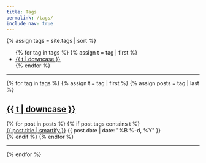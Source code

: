 ```yaml
---
title: Tags
permalink: /tags/
include_nav: true
---
```


{% assign tags = site.tags | sort %}

<div class="meta">
<ul class="tags">
{% for tag in tags %}
  {% assign t = tag | first %}
  <li><a href="#{{t | downcase | replace:" ","-" }}" title="{{ t | downcase }}" aria-label="{{ t | downcase }}">{{ t | downcase }}</a></li>
{% endfor %}
</ul>
</div>

---

{% for tag in tags %}
  {% assign t = tag | first %}
  {% assign posts = tag | last %}
<div class="tag_page">
<h2><a name="{{t | downcase | replace:" ","-" }}"></a><a title="{{ t | downcase }}" aria-label="{{ t | downcase }}" class="internal" href="/tag/#{{t | downcase | replace:" ","-" }}">{{ t | downcase }}</a></h2>
{% for post in posts %}
  {% if post.tags contains t %}
  <div class="post-entry">
    <a href="{{ site.baseurl }}{{ post.url }}" title="{{ post.title | smartify }}" aria-label="{{ post.title | smartify }}">{{ post.title | smartify }}</a>
    <span class="date">{{ post.date | date: "%B %-d, %Y"  }}</span>
  </div>
  {% endif %}
{% endfor %}
</div>

---

{% endfor %}
